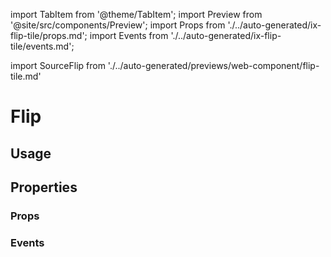 import TabItem from '@theme/TabItem';
import Preview from '@site/src/components/Preview';
import Props from './../auto-generated/ix-flip-tile/props.md';
import Events from './../auto-generated/ix-flip-tile/events.md';

import SourceFlip from './../auto-generated/previews/web-component/flip-tile.md'

# Flip

## Usage

<Preview name="flip-tile" height="35rem">
  <TabItem value="javascript">
    <SourceFlip />
  </TabItem>
</Preview>

## Properties

### Props

<Props />

### Events

<Events />
